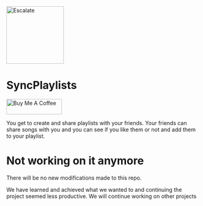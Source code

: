 <img src="https://i.imgur.com/raq7OHk.png" title="Escalate" align="center" height='150'/>

# SyncPlaylists
<a href="https://www.buymeacoffee.com/heribio" target="_blank"><img src="https://cdn.buymeacoffee.com/buttons/v2/default-blue.png" alt="Buy Me A Coffee" style="height: 40px !important;width: 145px !important;" ></a>

You get to create and share playlists with your friends. Your friends can share songs with you and you can see if you like them or not and add them to your playlist.

# Not working on it anymore

There will be no new modifications made to this repo.

We have learned and achieved what we wanted to and continuing the project seemed less productive. We will continue working on other projects
